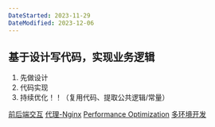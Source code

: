 ```yaml
---
DateStarted: 2023-11-29
DateModified: 2023-12-06
---
```

## 基于设计写代码，实现业务逻辑

1. 先做设计
2. 代码实现
3. 持续优化！！（复用代码、提取公共逻辑/常量）

[前后端交互](前后端交互)
[代理-Nginx](代理-Nginx.md)
[Performance Optimization](Performance%20Optimization)
[多环境开发](多环境开发.md)